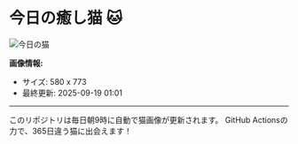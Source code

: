 # 今日の癒し猫 🐱

![今日の猫](https://cdn2.thecatapi.com/images/MTU3NTY3Nw.jpg)

**画像情報:**
- サイズ: 580 x 773
- 最終更新: 2025-09-19 01:01

---

このリポジトリは毎日朝9時に自動で猫画像が更新されます。
GitHub Actionsの力で、365日違う猫に出会えます！
